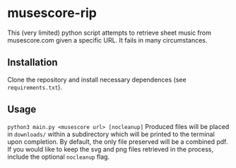 # musescore-rip
This (very limited) python script attempts to retrieve sheet music from musescore.com given a specific URL. It fails in many circumstances.
## Installation
Clone the repository and install necessary dependences (see `requirements.txt`).
## Usage
`python3 main.py <musescore url> [nocleanup]`
Produced files will be placed in `downloads/` within a subdirectory which will be printed to the terminal upon completion. By default, the only file preserved will be a combined pdf. If you would like to keep the svg and png files retrieved in the process, include the optional `nocleanup` flag.
